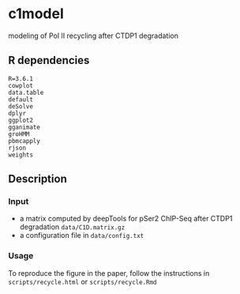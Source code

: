 # c1model
modeling of Pol II recycling after CTDP1 degradation
## R dependencies
```
R=3.6.1
cowplot
data.table
default
deSolve
dplyr
ggplot2
gganimate
groHMM
pbmcapply
rjson
weights
```
## Description
### Input
- a matrix computed by deepTools for pSer2 ChIP-Seq after CTDP1 degradation ```data/C1D.matrix.gz```
- a configuration file in ```data/config.txt```
### Usage
To reproduce the figure in the paper, follow the instructions in ```scripts/recycle.html``` or ```scripts/recycle.Rmd```
